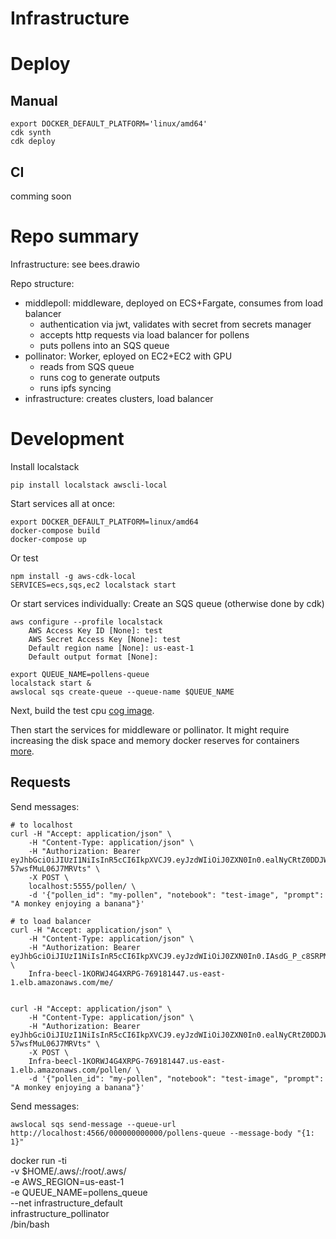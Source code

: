 # Infrastructure

# Deploy
## Manual
```
export DOCKER_DEFAULT_PLATFORM='linux/amd64'
cdk synth
cdk deploy
```

## CI
comming soon

# Repo summary
Infrastructure: see bees.drawio

Repo structure:
- middlepoll: middleware, deployed on ECS+Fargate, consumes from load balancer
    - authentication via jwt, validates with secret from secrets manager
    - accepts http requests via load balancer for pollens
    - puts pollens into an SQS queue
- pollinator: Worker, eployed on EC2+EC2 with GPU
    - reads from SQS queue
    - runs cog to generate outputs
    - runs ipfs syncing
- infrastructure: creates clusters, load balancer

# Development
Install localstack
```
pip install localstack awscli-local
```

Start services all at once:
```
export DOCKER_DEFAULT_PLATFORM=linux/amd64  
docker-compose build
docker-compose up
```
Or test 
```
npm install -g aws-cdk-local
SERVICES=ecs,sqs,ec2 localstack start
```

Or start services individually:
Create an SQS queue (otherwise done by cdk)
```
aws configure --profile localstack
    AWS Access Key ID [None]: test
    AWS Secret Access Key [None]: test
    Default region name [None]: us-east-1
    Default output format [None]:

export QUEUE_NAME=pollens-queue
localstack start &
awslocal sqs create-queue --queue-name $QUEUE_NAME
```
Next, build the test cpu [cog image](cog-sample/README.md).

Then start the services for middleware or pollinator. It might require increasing the disk space and memory docker reserves for containers [more](https://stackoverflow.com/questions/41813774/no-space-left-on-device-when-pulling-an-image).

## Requests
Send messages:
```
# to localhost
curl -H "Accept: application/json" \
    -H "Content-Type: application/json" \
    -H "Authorization: Bearer eyJhbGciOiJIUzI1NiIsInR5cCI6IkpXVCJ9.eyJzdWIiOiJ0ZXN0In0.ealNyCRtZ0DDJWmexGomcWQll-57wsfMuL06J7MRVts" \
    -X POST \
    localhost:5555/pollen/ \
    -d '{"pollen_id": "my-pollen", "notebook": "test-image", "prompt": "A monkey enjoying a banana"}'

# to load balancer
curl -H "Accept: application/json" \
    -H "Content-Type: application/json" \
    -H "Authorization: Bearer eyJhbGciOiJIUzI1NiIsInR5cCI6IkpXVCJ9.eyJzdWIiOiJ0ZXN0In0.IAsdG_P_c8SRPM4pniTaFypMq6v2zwTIDjqMgmlBh3o" \
    Infra-beecl-1KORWJ4G4XRPG-769181447.us-east-1.elb.amazonaws.com/me/


curl -H "Accept: application/json" \
    -H "Content-Type: application/json" \
    -H "Authorization: Bearer eyJhbGciOiJIUzI1NiIsInR5cCI6IkpXVCJ9.eyJzdWIiOiJ0ZXN0In0.ealNyCRtZ0DDJWmexGomcWQll-57wsfMuL06J7MRVts" \
    -X POST \
    Infra-beecl-1KORWJ4G4XRPG-769181447.us-east-1.elb.amazonaws.com/pollen/ \
    -d '{"pollen_id": "my-pollen", "notebook": "test-image", "prompt": "A monkey enjoying a banana"}'
```


Send messages:
```
awslocal sqs send-message --queue-url http://localhost:4566/000000000000/pollens-queue --message-body "{1: 1}"
```


docker run -ti \
    -v  $HOME/.aws/:/root/.aws/ \
    -e AWS_REGION=us-east-1 \
    -e QUEUE_NAME=pollens_queue \
    --net infrastructure_default \
    infrastructure_pollinator \
    /bin/bash